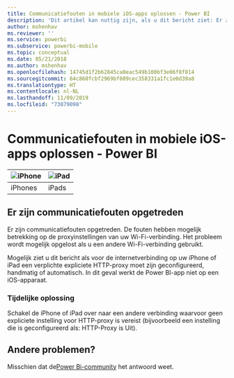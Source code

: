 ```yaml
---
title: Communicatiefouten in mobiele iOS-apps oplossen - Power BI
description: 'Dit artikel kan nuttig zijn, als u dit bericht ziet: Er zijn communicatiefouten opgetreden. De fouten hebben mogelijk betrekking op de proxyinstellingen van uw Wi-Fi-verbinding.'
author: mshenhav
ms.reviewer: ''
ms.service: powerbi
ms.subservice: powerbi-mobile
ms.topic: conceptual
ms.date: 05/21/2018
ms.author: mshenhav
ms.openlocfilehash: 14745d1f2b62845ca0eac549b100bf3e06f8f814
ms.sourcegitcommit: 64c860fcbf2969bf089cec358331a1fc1e0d39a8
ms.translationtype: HT
ms.contentlocale: nl-NL
ms.lasthandoff: 11/09/2019
ms.locfileid: "73879098"
---
```

# <a name="fixing-communication-failures-in-ios-mobile-apps---power-bi"></a>Communicatiefouten in mobiele iOS-apps oplossen - Power BI

| ![iPhone](./media/mobile-known-issues-with-the-iphone-app/iphone-logo-50-px.png) | ![iPad](./media/mobile-known-issues-with-the-iphone-app/ipad-logo-50-px.png) |
|:--- |:--- |
| iPhones |iPads |

## <a name="we-encountered-communication-failures"></a>Er zijn communicatiefouten opgetreden
Er zijn communicatiefouten opgetreden. De fouten hebben mogelijk betrekking op de proxyinstellingen van uw Wi-Fi-verbinding. Het probleem wordt mogelijk opgelost als u een andere Wi-Fi-verbinding gebruikt.

Mogelijk ziet u dit bericht als voor de internetverbinding op uw iPhone of iPad een verplichte expliciete HTTP-proxy moet zijn geconfigureerd, handmatig of automatisch. In dit geval werkt de Power BI-app niet op een iOS-apparaat.

### <a name="workaround"></a>Tijdelijke oplossing
Schakel de iPhone of iPad over naar een andere verbinding waarvoor geen expliciete instelling voor HTTP-proxy is vereist (bijvoorbeeld een instelling die is geconfigureerd als: HTTP-Proxy is Uit).

## <a name="other-issues"></a>Andere problemen?
Misschien dat de[Power Bi-community](https://community.powerbi.com/) het antwoord weet.

